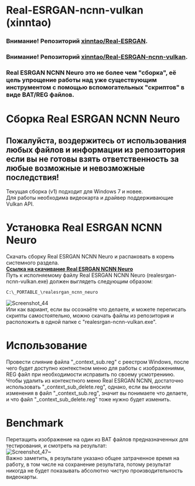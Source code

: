 # Real-ESRGAN-ncnn-vulkan (xinntao)
### Внимание! Репозиторий [xinntao/Real-ESRGAN](https://github.com/xinntao/Real-ESRGAN).
### Внимание! Репозиторий [xinntao/Real-ESRGAN-ncnn-vulkan](https://github.com/xinntao/Real-ESRGAN-ncnn-vulkan).
### Real ESRGAN NCNN Neuro это не более чем "сборка", её цель упрощение работы над уже существующим инструментом с помощью вспомогательных "скриптов" в виде BAT/REG файлов.
# Сборка Real ESRGAN NCNN Neuro
## Пожалуйста, воздержитесь от использования любых файлов и информации из репозитория если вы не готовы взять ответственность за любые возможные и невозможные последствия!
Текущая сборка (v1) подходит для Windows 7 и новее.\
Для работы необходима видеокарта и драйвер поддерживающие Vulkan API.
# Установка Real ESRGAN NCNN Neuro
Скачать сборку Real ESRGAN NCNN Neuro и распаковать в корень системного разделa.\
**[Ссылка на скачивание Real ESRGAN NCNN Neuro](https://github.com/Shedou/Neuro/releases/)**\
Путь к исполняемому файлу Real ESRGAN NCNN Neuro (realesrgan-ncnn-vulkan.exe) должен выглядеть следующим образом:
```
C:\_PORTABLE_\realesrgan_ncnn_neuro
```
![Screenshot_44](https://user-images.githubusercontent.com/19572158/230571049-c20d69f3-ac9d-4e34-8776-e8bf7cb4f2a3.png)\
Или как вариант, если вы осознаёте что делаете, и можете переписать скрипты самостоятельно, можно скачать файлы из репозитория и расположить в одной папке с "realesrgan-ncnn-vulkan.exe".
# Использование
Провести слияние файла "_context_sub.reg" с реестром Windows, после чего будет доступно контекстном меню для работы с изображениями, REG файл при необходимости исправить по своему усмотрениию.
Чтобы удалить из контекстного меню Real ESRGAN NCNN, достаточно использовать "_context_sub_delete.reg", однако, если вы вносили изменения в файл "_context_sub.reg", значит вы понимаете что делаете, и что файл "_context_sub_delete.reg" тоже нужно будет изменить.
# Benchmark
Перетащить изображение на один из BAT файлов предназначенных для тестирования, и смотреть на результат:\
![Screenshot_47~](https://user-images.githubusercontent.com/19572158/230573731-509b2538-6578-4bdf-a4d4-7a03707c3f90.jpg)\
Важно заметить, в результате указано общее затраченное время на работу, в том числе на сохранение результата, потому результат никогда не будет показывать абсолютно чистую производительность видеокарты.
